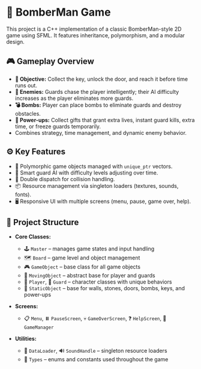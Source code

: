# 🚀 BomberMan Game

This project is a C++ implementation of a classic BomberMan-style 2D game using SFML. It features inheritance, polymorphism, and a modular design.

## 🎮 Gameplay Overview

* **🎯 Objective:** Collect the key, unlock the door, and reach it before time runs out.
* **👮 Enemies:** Guards chase the player intelligently; their AI difficulty increases as the player eliminates more guards.
* **💣 Bombs:** Player can place bombs to eliminate guards and destroy obstacles.
* **🎁 Power-ups:** Collect gifts that grant extra lives, instant guard kills, extra time, or freeze guards temporarily.
* Combines strategy, time management, and dynamic enemy behavior.

## ⚙️ Key Features

* 🔄 Polymorphic game objects managed with `unique_ptr` vectors.
* 🧠 Smart guard AI with difficulty levels adjusting over time.
* 🔀 Double dispatch for collision handling.
* 📦 Resource management via singleton loaders (textures, sounds, fonts).
* 🖥️ Responsive UI with multiple screens (menu, pause, game over, help).

## 📂 Project Structure

* **Core Classes:**

  * 🕹️ `Master` – manages game states and input handling
  * 🗺️ `Board` – game level and object management
  * 🎮 `GameObject` – base class for all game objects
  * 🏃 `MovingObject` – abstract base for player and guards
  * 👤 `Player`, 👮 `Guard` – character classes with unique behaviors
  * 🧱 `StaticObject` – base for walls, stones, doors, bombs, keys, and power-ups

* **Screens:**

  * 📋 `Menu`, ⏸️ `PauseScreen`, 💀 `GameOverScreen`, ❓ `HelpScreen`, 🎲 `GameManager`

* **Utilities:**

  * 📁 `DataLoader`, 🔊 `SoundHandle` – singleton resource loaders
  * 🔣 `Types` – enums and constants used throughout the game

